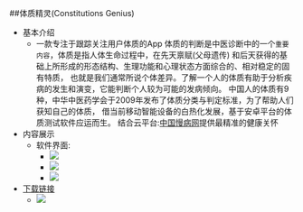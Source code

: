 ##体质精灵(Constitutions Genius)
 * 基本介绍
     * 一款专注于跟踪关注用户体质的App
        体质的判断是中医诊断中的一个`重要内容`，体质是指人体生命过程中，在先天禀赋(父母遗传)
        和后天获得的基础上所形成的形态结构、生理功能和心理状态方面综合的、相对稳定的固有特质，
        也就是我们通常所说个体差异。了解一个人的体质有助于分析疾病的发生和演变，它能判断个人较为可能的发病倾向。
        中国人的体质有9种，中华中医药学会于2009年发布了体质分类与判定标准，为了帮助人们获知自己的体质，
        借当前移动智能设备的白热化发展，基于安卓平台的体质测试软件应运而生。
 结合云平台:[中国慢病网](http://www.chinancd.net)提供最精准的健康关怀
 * 内容展示
    * 软件界面:
        * ![](https://github.com/hedefu999/Android-ConsGenius/blob/master/ScreenShots/mainsurface.png)
        * ![](http://github.com/hedefu999/Android-ConsGenius/blob/master/ScreenShots/constest.png)
        * ![](https://github.com/hedefu999/Android-ConsGenius/blob/master/ScreenShots/ScanYourTongue.png)
 * [下载链接](http://www.chinancd.net/index/download.html)
    * ![](https://github.com/hedefu999/Android-ConsGenius/blob/master/app/src/main/res/drawable-hdpi/appicon.png)
